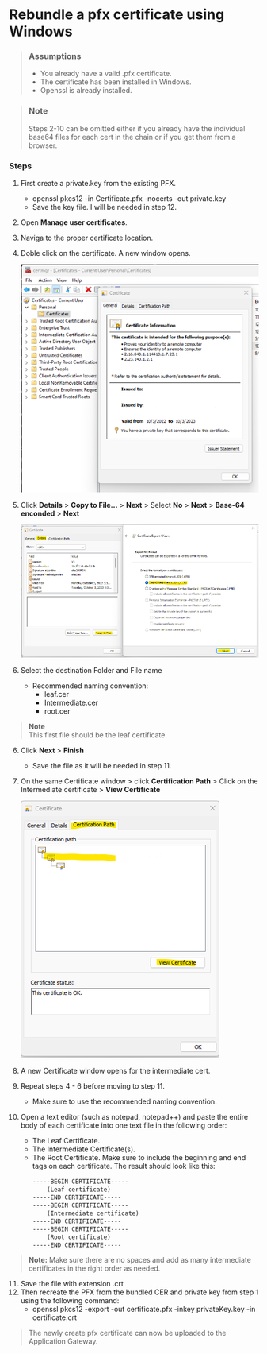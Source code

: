 # **Rebundle a pfx certificate using Windows**

> ### **Assumptions**  
> - You already have a valid .pfx certificate.
> - The certificate has been installed in Windows.
> - Openssl is already installed.

> ### **Note**
> Steps 2-10 can be omitted either if you already have the individual base64 files for each cert in the chain or if you get them from a browser.

### **Steps**  
1. First create a private.key from the existing PFX.
    - openssl pkcs12 -in Certificate.pfx -nocerts -out private.key
    - Save the key file. I will be needed in step 12.
2. Open **Manage user certificates**.
3. Naviga to the proper certificate location.
4. Doble click on the certificate. A new window opens.

    ![rebundle1](https://github.com/anmontero/TechDocumentation/blob/main/Security/Images/rebundle1.png)

4. Click **Details** > **Copy to File...** > **Next** > Select **No** > **Next** > **Base-64 enconded** > **Next**

    ![rebundle2](https://github.com/anmontero/TechDocumentation/blob/main/Security/Images/rebundle2.png)

5. Select the destination Folder and File name
    - Recommended naming convention:
        - leaf.cer
        - Intermediate.cer
        - root.cer
> **Note**  
> This first file should be the leaf certificate.

6. Click **Next** > **Finish**
    - Save the file as it will be needed in step 11.
7. On the same Certificate window > click **Certification Path** > Click on the Intermediate certificate > **View Certificate**

    ![rebundle3](https://github.com/anmontero/TechDocumentation/blob/main/Security/Images/rebundle3.png)

8. A new Certificate window opens for the intermediate cert.
9. Repeat steps 4 - 6 before moving to step 11. 
    - Make sure to use the recommended naming convention.  
10. Open a text editor (such as notepad, notepad++) and paste the entire body of each certificate into one text file in the following order:
    - The Leaf Certificate.
    - The Intermediate Certificate(s).
    - The Root Certificate.
    Make sure to include the beginning and end tags on each certificate. The result should look like this:
        ```
        -----BEGIN CERTIFICATE-----
            (Leaf certificate)
        -----END CERTIFICATE-----
        -----BEGIN CERTIFICATE-----
            (Intermediate certificate)
        -----END CERTIFICATE-----
        -----BEGIN CERTIFICATE-----
            (Root certificate)
        -----END CERTIFICATE-----
        ```

> **Note:** Make sure there are no spaces and add as many intermediate certificates in the right order as needed.

11. Save the file with extension .crt
12. Then recreate the PFX from the bundled CER and private key from step 1 using the following command:
    - openssl pkcs12 -export -out certificate.pfx -inkey privateKey.key -in certificate.crt

> The newly create pfx certificate can now be uploaded to the Application Gateway.